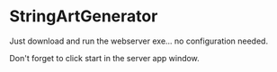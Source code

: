 # StringArtGenerator

Just download and run the webserver exe... no configuration needed. 

Don't forget to click start in the server app window.
